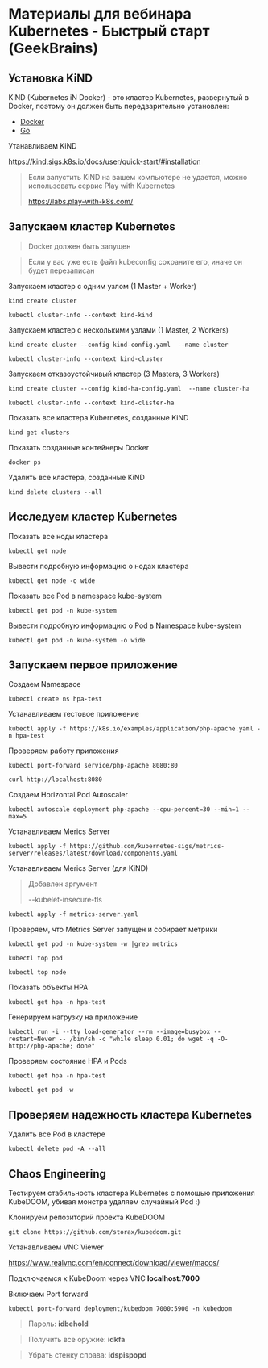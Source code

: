 # Материалы для вебинара Kubernetes - Быстрый старт (GeekBrains)

## Установка KiND

KiND (Kubernetes iN Docker) - это кластер Kubernetes, развернутый в Docker, поэтому он должен быть передварительно установлен:

* [Docker](https://docs.docker.com/get-docker/)
* [Go](https://golang.org/doc/install)

Утанавливаем KiND

https://kind.sigs.k8s.io/docs/user/quick-start/#installation

> Если запустить KiND на вашем компьютере не удается, можно использовать сервис Play with Kubernetes
>
> https://labs.play-with-k8s.com/


## Запускаем кластер Kubernetes

> Docker должен быть запущен

> Если у вас уже есть файл kubeconfig сохраните его, иначе он будет перезаписан

Запускаем кластер с одним узлом
(1 Master + Worker)
```
kind create cluster

kubectl cluster-info --context kind-kind
```

Запускаем кластер с несколькими узлами
(1 Master, 2 Workers)
```
kind create cluster --config kind-config.yaml  --name cluster

kubectl cluster-info --context kind-cluster
```

Запускаем отказоустойчивый кластер
(3 Masters, 3 Workers)
```
kind create cluster --config kind-ha-config.yaml  --name cluster-ha

kubectl cluster-info --context kind-clister-ha
```

Показать все кластера Kubernetes, созданные KiND
```
kind get clusters
```

Показать созданные контейнеры Docker
```
docker ps
```

Удалить все кластера, созданные KiND
```
kind delete clusters --all
```


## Исследуем кластер Kubernetes

Показать все ноды кластера
```
kubectl get node
```

Вывести подробную информацию о нодах кластера
```
kubectl get node -o wide
```

Показать все Pod в namespace kube-system
```
kubectl get pod -n kube-system
```

Вывести подробную информацию о Pod в Namespace kube-system
```
kubectl get pod -n kube-system -o wide
```


## Запускаем первое приложение

Создаем Namespace
```
kubectl create ns hpa-test
```

Устанавливаем тестовое приложение
```
kubectl apply -f https://k8s.io/examples/application/php-apache.yaml -n hpa-test
```

Проверяем работу приложения
```
kubectl port-forward service/php-apache 8080:80

curl http://localhost:8080
```

Создаем Horizontal Pod Autoscaler 
```
kubectl autoscale deployment php-apache --cpu-percent=30 --min=1 --max=5
```

Устанавливаем Merics Server
```
kubectl apply -f https://github.com/kubernetes-sigs/metrics-server/releases/latest/download/components.yaml
```

Устанавливаем Merics Server (для KiND)

> Добавлен аргумент
>
>   --kubelet-insecure-tls

```
kubectl apply -f metrics-server.yaml
```

Проверяем, что Metrics Server запущен и собирает метрики
```
kubectl get pod -n kube-system -w |grep metrics

kubectl top pod

kubectl top node
```

Показать объекты HPA
```
kubectl get hpa -n hpa-test
```

Генерируем нагрузку на приложение
```
kubectl run -i --tty load-generator --rm --image=busybox --restart=Never -- /bin/sh -c "while sleep 0.01; do wget -q -O- http://php-apache; done"
```

Проверяем состояние HPA и Pods
```
kubectl get hpa -n hpa-test

kubectl get pod -w
```

## Проверяем надежность кластера Kubernetes

Удалить все Pod в кластере
```
kubectl delete pod -A --all
```

## Chaos Engineering

Тестируем стабильность кластера Kubernetes с помощью приложения KubeDOOM, убивая монстра удаляем случайный Pod :)

Клонируем репозиторий проекта KubeDOOM
```
git clone https://github.com/storax/kubedoom.git
```

Устанавливаем VNC Viewer

https://www.realvnc.com/en/connect/download/viewer/macos/

Подключаемся к KubeDoom через VNC **localhost:7000**

Включаем Port forward
```
kubectl port-forward deployment/kubedoom 7000:5900 -n kubedoom
```

>Пароль: **idbehold**

>Получить все оружие: **idkfa**

>Убрать стенку справа: **idspispopd**
